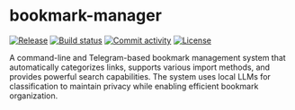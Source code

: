 # bookmark-manager

[![Release](https://img.shields.io/github/v/release/shubxam/bookmark-manager)](https://img.shields.io/github/v/release/shubxam/bookmark-manager)
[![Build status](https://img.shields.io/github/actions/workflow/status/shubxam/bookmark-manager/main.yml?branch=main)](https://github.com/shubxam/bookmark-manager/actions/workflows/main.yml?query=branch%3Amain)
[![Commit activity](https://img.shields.io/github/commit-activity/m/shubxam/bookmark-manager)](https://img.shields.io/github/commit-activity/m/shubxam/bookmark-manager)
[![License](https://img.shields.io/github/license/shubxam/bookmark-manager)](https://img.shields.io/github/license/shubxam/bookmark-manager)

A command-line and Telegram-based bookmark management system that automatically categorizes links, supports various import methods, and provides powerful search capabilities. The system uses local LLMs for classification to maintain privacy while enabling efficient bookmark organization.

